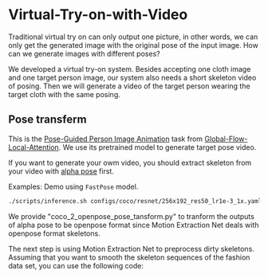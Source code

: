 # Virtual-Try-on-with-Video
Traditional virtual try on can only output one picture, in other words, we can only get the generated image with the original pose of the input image. How can we generate images with different poses?

We developed a virtual try-on system. Besides accepting one cloth image and one target person image, our system also needs a short skeleton video of posing. Then we will generate a video of the target person wearing the target cloth with the same posing. 

## Pose transferm
This is the [Pose-Guided Person Image Animation](https://github.com/RenYurui/Global-Flow-Local-Attention/blob/master/PERSON_IMAGE_ANIMATION.md) task from [Global-Flow-Local-Attention](https://github.com/RenYurui/Global-Flow-Local-Attention). We use its pretrained model to generate target pose video.

If you want to generate your owm video, you should extract skeleton from your video with [alpha pose](https://github.com/MVIG-SJTU/AlphaPose) first. 

Examples:
Demo using `FastPose` model.
``` bash
./scripts/inference.sh configs/coco/resnet/256x192_res50_lr1e-3_1x.yaml pretrained_models/fast_res50_256x192.pth ${VIDEO_NAME}
```
We provide "coco_2_openpose_pose_tansform.py" to tranform the outputs of alpha pose to be openpose format since Motion Extraction Net deals with openpose format skeletons.

The next step is using Motion Extraction Net to preprocess dirty skeletons. Assuming that you want to smooth the skeleton sequences of the fashion data set, you can use the following code:

